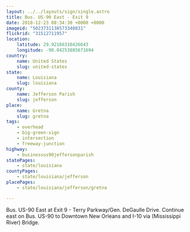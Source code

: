 ```yaml
---
layout: ../../layouts/sign/single.astro
title: Bus. US-90 East - Exit 9
date: 2018-12-23 08:34:30 +0000 +0000
imageid: "5023731138573340831"
flickrid: "31512711957"
location:
    latitude: 29.92166310426643
    longitude: -90.04253885671694
country:
    name: United States
    slug: united-states
state:
    name: Louisiana
    slug: louisiana
county:
    name: Jefferson Parish
    slug: jefferson
place:
    name: Gretna
    slug: gretna
tags:
    - overhead
    - big-green-sign
    - intersection
    - freeway-junction
highway:
    - businessus90jeffersonparish
statePages:
    - state/louisiana
countyPages:
    - state/louisiana/jefferson
placePages:
    - state/louisiana/jefferson/gretna

---
```

Bus. US-90 East at Exit 9 - Terry Parkway/Gen. DeGaulle Drive.  Continue east on Bus. US-90 to Downtown New Orleans and I-10 via (Mississippi River) Bridge.